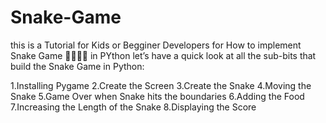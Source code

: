 # Snake-Game
this is a Tutorial for Kids or Begginer Developers  for How to implement Snake Game 🐍🐍🐍🐍 in PYthon
let’s have a quick look at all the sub-bits that build the Snake Game in Python:

1.Installing Pygame
2.Create the Screen
3.Create the Snake
4.Moving the Snake
5.Game Over when Snake hits the boundaries
6.Adding the Food
7.Increasing the Length of the Snake
8.Displaying the Score
